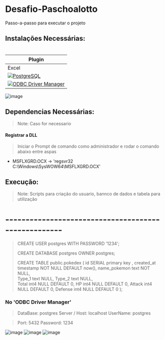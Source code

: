 # Desafio-Paschoalotto

Passo-a-passo para executar o projeto

## Instalações Necessárias:
#
| Plugin | 
| ------ | 
| Excel | 
| [![PostgreSQL]()](https://www.postgresql.org/download/) |
| [![ODBC Driver Manager]()](https://www.postgresql.org/ftp/odbc/versions/msi/) | 

![image](https://user-images.githubusercontent.com/20867353/212007080-f1f4cdcb-28a5-4de3-9ab0-18565c68e4b4.png)

## Dependencias Necessárias:
> Note: Caso for necessario 

#### Registrar a DLL 

>Iniciar o Prompt de comando como administrador e rodar o comando abaixo entre aspas
  
- MSFLXGRD.OCX -> 'regsvr32 C:\Windows\SysWOW64\MSFLXGRD.OCX'

## Execução:
> Note: Scripts para criação do usuario, bannco de dados e tabela para utilização

# ----------------------------------------------------


> CREATE USER postgres WITH PASSWORD ‘1234‘;
>
> CREATE DATABASE postgres OWNER postgres;
>
> CREATE TABLE public.pokedex (
>	 id SERIAL primary key ,
>	 created_at timestamp NOT NULL DEFAULT now(),
>	 name_pokemon text NOT NULL,	
>	 Type_1 text NULL,
>	 Type_2 text NULL,	
>	 Total int4 NULL DEFAULT 0,
>	 HP int4 NULL DEFAULT 0,
>	 Attack int4 NULL DEFAULT 0,
>	 Defense int4 NULL DEFAULT 0
> );

### No 'ODBC Driver Manager'

> DataBase: postgres
> Server / Host: localhost
> UserName: postgres

> Port: 5432
> Password: 1234

![image](https://user-images.githubusercontent.com/20867353/212017563-ddf3ea7b-7cf2-42ff-9770-c1613606f6e7.png)
![image](https://user-images.githubusercontent.com/20867353/212017856-51e391e8-db74-41d0-9f0c-092124102309.png)
![image](https://user-images.githubusercontent.com/20867353/212018109-cb21e78c-891e-4811-857a-664662be1814.png)
